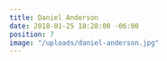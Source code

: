 ```yaml
---
title: Daniel Anderson
date: 2018-01-25 18:28:00 -06:00
position: 7
image: "/uploads/daniel-anderson.jpg"
---
```


